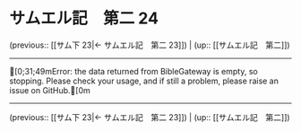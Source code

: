 # サムエル記　第二 24

(previous:: [[サム下 23|← サムエル記　第二 23]]) | (up:: [[サムエル記　第二]])

***
[0;31;49mError: the data returned from BibleGateway is empty, so stopping. Please check your usage, and if still a problem, please raise an issue on GitHub.[0m

***

(previous:: [[サム下 23|← サムエル記　第二 23]]) | (up:: [[サムエル記　第二]])
